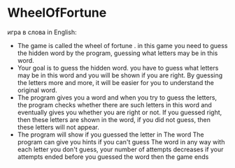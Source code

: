 # WheelOfFortune
игра в слова
in English:
* The game is called the wheel of fortune . in this game you need to guess the hidden word by the program, guessing what letters may be in this word.
* Your goal is to guess the hidden word. you have to guess what letters may be in this word and you will be shown if you are right. By guessing the letters more and more, it will be easier for you to understand the original word.
* The program gives you a word and when you try to guess the letters, the program checks whether there are such letters in this word and eventually gives you whether you are right or not. If you guessed right, then these letters are shown in the word, if you did not guess, then these letters will not appear.
* The program will show if you guessed the letter in The word
The program can give you hints if you can't guess The word in any way with each letter you don't guess, your number of attempts decreases if your attempts ended before you guessed the word then the game ends
